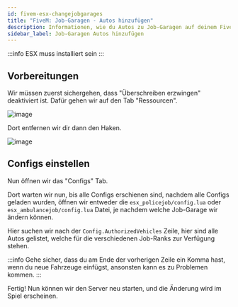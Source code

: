 ```yaml
---
id: fivem-esx-changejobgarages
title: "FiveM: Job-Garagen - Autos hinzufügen"
description: Informationen, wie du Autos zu Job-Garagen auf deinem FiveM Server mit ESX von ZAP-Hosting hinzufügen kannst - ZAP-Hosting.com Dokumentation
sidebar_label: Job-Garagen Autos hinzufügen
---
```


:::info
ESX muss installiert sein
:::


## Vorbereitungen

Wir müssen zuerst sichergehen, dass "Überschreiben erzwingen" deaktiviert ist. Dafür gehen wir auf den Tab "Ressourcen".

![image](https://user-images.githubusercontent.com/13604413/159166772-6969c9ed-c67c-4e92-9189-ebd9147d749c.png)

Dort entfernen wir dir dann den Haken.

![image](https://user-images.githubusercontent.com/13604413/159166774-cd5dde6c-c6e2-40b2-8bcb-6080c511fc1a.png)


## Configs einstellen

Nun öffnen wir das "Configs" Tab.

Dort warten wir nun, bis alle Configs erschienen sind, nachdem alle Configs geladen wurden, öffnen wir entweder die `esx_policejob/config.lua` oder `esx_ambulancejob/config.lua` Datei, je nachdem welche Job-Garage wir ändern können.

Hier suchen wir nach der `Config.AuthorizedVehicles` Zeile, hier sind alle Autos gelistet, welche für die verschiedenen Job-Ranks zur Verfügung stehen.

:::info
Gehe sicher, dass du am Ende der vorherigen Zeile ein Komma hast, wenn du neue Fahrzeuge einfügst, ansonsten kann es zu Problemen kommen.
:::

Fertig! Nun können wir den Server neu starten, und die Änderung wird im Spiel erscheinen.
